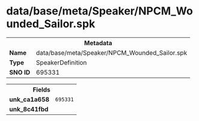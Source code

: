<h1>data/base/meta/Speaker/NPCM_Wounded_Sailor.spk</h1><table><tr><th colspan="100%">Metadata</th></tr><tr><td><b>Name</b></td><td>data/base/meta/Speaker/NPCM_Wounded_Sailor.spk</td></tr><tr><td><b>Type</b></td><td>SpeakerDefinition</td></tr><tr><td><b>SNO ID</b></td><td>695331</td></tr></table>

<table><tr><th colspan="100%">Fields</th></tr><tr><td><b>unk_ca1a658</b></td><td><code>695331</code></td></tr><tr><td><b>unk_8c41fbd</b></td><td></td></tr></table>

